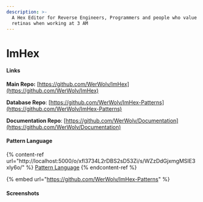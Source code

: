 ```yaml
---
description: >-
  A Hex Editor for Reverse Engineers, Programmers and people who value their
  retinas when working at 3 AM
---
```


# ImHex

#### Links

**Main Repo:** [https://github.com/WerWolv/ImHex](https://github.com/WerWolv/ImHex)

**Database Repo**: [https://github.com/WerWolv/ImHex-Patterns](https://github.com/WerWolv/ImHex-Patterns)

**Documentation Repo**: [https://github.com/WerWolv/Documentation](https://github.com/WerWolv/Documentation)



#### Pattern Language

{% content-ref url="http://localhost:5000/o/xfl3734L2rDBS2sD53Zi/s/WZzDdGjxmgMSIE3xly6o/" %}
[Pattern Language](http://localhost:5000/o/xfl3734L2rDBS2sD53Zi/s/WZzDdGjxmgMSIE3xly6o/)
{% endcontent-ref %}

{% embed url="https://github.com/WerWolv/ImHex-Patterns" %}

#### Screenshots

<figure><img src="https://user-images.githubusercontent.com/10835354/139717326-8044769d-527b-4d88-8adf-2d4ecafdca1f.png" alt=""><figcaption></figcaption></figure>

<figure><img src="https://user-images.githubusercontent.com/10835354/139717323-1f8c9d52-f7eb-4f43-9f11-097ac728ed6c.png" alt=""><figcaption></figcaption></figure>
